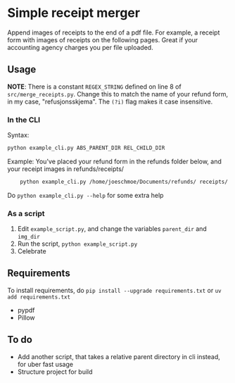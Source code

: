 # Simple receipt merger
Append images of receipts to the end of a pdf file. For example, a receipt form with images of receipts on the following pages. Great if your accounting agency charges you per file uploaded.

## Usage
**NOTE**: There is a constant `REGEX_STRING` defined on line 8 of `src/merge_receipts.py`. Change this to match the name of your refund form, in my case, "refusjonsskjema". The `(?i)` flag makes it case insensitive.

### In the CLI
Syntax:
```bash
python example_cli.py ABS_PARENT_DIR REL_CHILD_DIR
```

Example:
You've placed your refund form in the refunds folder below, and your receipt images in refunds/receipts/
```bash
    python example_cli.py /home/joeschmoe/Documents/refunds/ receipts/
```
Do `python example_cli.py --help` for some extra help

### As a script
1. Edit `example_script.py`, and change the variables `parent_dir` and `img_dir`
2. Run the script, `python example_script.py`
3. Celebrate

## Requirements
To install requirements, do `pip install --upgrade requirements.txt` or `uv add requirements.txt`
- pypdf
- Pillow

## To do
- Add another script, that takes a relative parent directory in cli instead, for uber fast usage
- Structure project for build 
